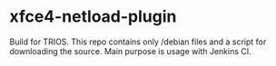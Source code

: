 # xfce4-netload-plugin
Build for TRIOS.
This repo contains only /debian files and a script for downloading the source. Main purpose is usage with Jenkins CI.
